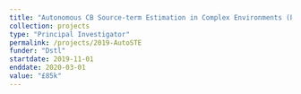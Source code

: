 ```yaml
---
title: "Autonomous CB Source-term Estimation in Complex Environments (Phase 1)"
collection: projects
type: "Principal Investigator"
permalink: /projects/2019-AutoSTE
funder: "Dstl"
startdate: 2019-11-01
enddate: 2020-03-01
value: "£85k"
---
```


